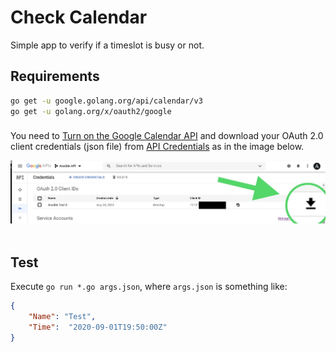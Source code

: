 # Check Calendar

Simple app to verify if a timeslot is busy or not.

## Requirements

```bash
go get -u google.golang.org/api/calendar/v3
go get -u golang.org/x/oauth2/google
```

### 

You need to [Turn on the Google Calendar API](https://developers.google.com/calendar/quickstart/go#step_1_turn_on_the) and download your OAuth 2.0 client credentials (json file) from [API Credentials](https://console.developers.google.com/apis/credentials) as in the image below.

<p align="center">
  <img title="API Console" src="static/API.JPG"><br>
  <br>
</p>

## Test 

Execute `go run *.go args.json`, where `args.json` is something like:


```json
{
    "Name": "Test",
    "Time":  "2020-09-01T19:50:00Z"
}
```